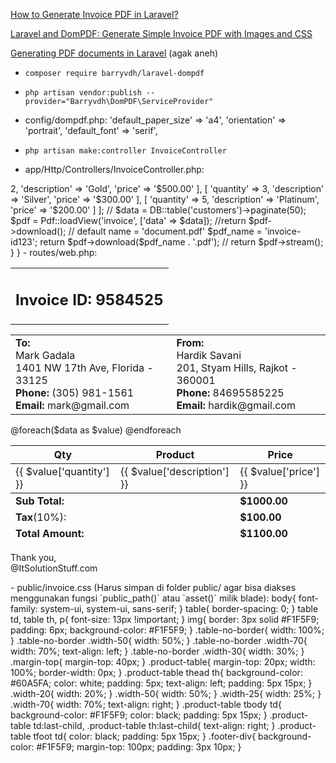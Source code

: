 [How to Generate Invoice PDF in Laravel?](https://www.itsolutionstuff.com/post/how-to-generate-invoice-pdf-in-laravelexample.html)

[Laravel and DomPDF: Generate Simple Invoice PDF with Images and CSS](https://laraveldaily.com/post/laravel-dompdf-generate-simple-invoice-pdf-with-images-css)

[Generating PDF documents in Laravel](https://dev.to/alphaolomi/generating-pdf-documents-in-laravel-n07) (agak aneh)

- `composer require barryvdh/laravel-dompdf`
- `php artisan vendor:publish --provider="Barryvdh\DomPDF\ServiceProvider"`





- config/dompdf.php:
'default_paper_size' => 'a4',
'orientation' => 'portrait',
'default_font' => 'serif',





- `php artisan make:controller InvoiceController`
- app/Http/Controllers/InvoiceController.php:
<?php

namespace App\Http\Controllers;
  
use Illuminate\Http\Request;
use Barryvdh\DomPDF\Facade\Pdf;

  
class InvoiceController extends Controller
{
    /**
     * Write code on Method
     *
     * @return response()
     */
    public function index(Request $request)
    {
        $data = [
            [
                'quantity' => 2,
                'description' => 'Gold',
                'price' => '$500.00'
            ],
            [
                'quantity' => 3,
                'description' => 'Silver',
                'price' => '$300.00'
            ],
            [
                'quantity' => 5,
                'description' => 'Platinum',
                'price' => '$200.00'
            ]
        ];

        // $data = DB::table('customers')->paginate(50);

        $pdf = Pdf::loadView('invoice', ['data' => $data]);
        
        //return $pdf->download(); // default name = 'document.pdf'
        
        $pdf_name = 'invoice-id123';
        return $pdf->download($pdf_name . '.pdf');

        // return $pdf->stream();
    }
}





- routes/web.php:
<?php

use Illuminate\Support\Facades\Route;
use App\Http\Controllers\InvoiceController;

Route::get('/', function () {
    return view('welcome');
});

Route::get('invoice-pdf', [InvoiceController::class, 'index']);





- resources/views/invoice.blade.php:
<!DOCTYPE html>
<html>
<head>
	<meta charset="utf-8">
	<meta name="viewport" content="width=device-width, initial-scale=1">
	<title></title>
	<link rel="stylesheet" href="{{ public_path('invoice.css') }}" type="text/css"> 
</head>
<body>
  
<table class="table-no-border">
    <tr>
        <td class="width-30">
            <h2>Invoice ID: 9584525</h2>
        </td>
    </tr>
</table>
  
<div class="margin-top">
    <table class="table-no-border">
        <tr>
            <td class="width-50">
                <div><strong>To:</strong></div>
                <div>Mark Gadala</div>
                <div>1401 NW 17th Ave, Florida - 33125</div>
                <div><strong>Phone:</strong> (305) 981-1561</div>
                <div><strong>Email:</strong> mark@gmail.com</div>
            </td>
            <td class="width-50">
                <div><strong>From:</strong></div>
                <div>Hardik Savani</div>
                <div>201, Styam Hills, Rajkot - 360001</div>
                <div><strong>Phone:</strong> 84695585225</div>
                <div><strong>Email:</strong> hardik@gmail.com</div>
            </td>
        </tr>
    </table>
</div>
  
<div>
    <table class="product-table">
        <thead>
            <tr>
                <th class="width-25">
                    <strong>Qty</strong>
                </th>
                <th class="width-50">
                    <strong>Product</strong>
                </th>
                <th class="width-25">
                    <strong>Price</strong>
                </th>
            </tr>
        </thead>
        <tbody>
            @foreach($data as $value)
            <tr>
                <td class="width-25">
                    {{ $value['quantity'] }}
                </td>
                <td class="width-50">
                    {{ $value['description'] }}
                </td>
                <td class="width-25">
                    {{ $value['price'] }}
                </td>
            </tr>
            @endforeach
        </tbody>
        <tfoot>
            <tr>
                <td class="width-70" colspan="2">
                    <strong>Sub Total:</strong>
                </td>
                <td class="width-25">
                    <strong>$1000.00</strong>
                </td>
            </tr>
            <tr>
                <td class="width-70" colspan="2">
                    <strong>Tax</strong>(10%):
                </td>
                <td class="width-25">
                    <strong>$100.00</strong>
                </td>
            </tr>
            <tr>
                <td class="width-70" colspan="2">
                    <strong>Total Amount:</strong>
                </td>
                <td class="width-25">
                    <strong>$1100.00</strong>
                </td>
            </tr>
        </tfoot>
    </table>
</div>

<div class="footer-div">
    <p>Thank you, <br/>@ItSolutionStuff.com</p>
</div>
</body>
</html>





- public/invoice.css (Harus simpan di folder public/ agar bisa diakses menggunakan fungsi `public_path()` atau `asset()` milik blade):

body{
    font-family: system-ui, system-ui, sans-serif;
}
table{
    border-spacing: 0;
}
table td, table th, p{
    font-size: 13px !important;
}
img{
    border: 3px solid #F1F5F9;
    padding: 6px;
    background-color: #F1F5F9;
}
.table-no-border{
    width: 100%;
}
.table-no-border .width-50{
    width: 50%;
}
.table-no-border .width-70{
    width: 70%;
    text-align: left;
}
.table-no-border .width-30{
    width: 30%;
}
.margin-top{
    margin-top: 40px;
}
.product-table{
    margin-top: 20px;
    width: 100%;
    border-width: 0px;
}
.product-table thead th{
    background-color: #60A5FA;
    color: white;
    padding: 5px;
    text-align: left;
    padding: 5px 15px;
}
.width-20{
    width: 20%;
}
.width-50{
    width: 50%;
}
.width-25{
    width: 25%;
}
.width-70{
    width: 70%;
    text-align: right;
}
.product-table tbody td{
    background-color: #F1F5F9;
    color: black;
    padding: 5px 15px;
}
.product-table td:last-child, .product-table th:last-child{
    text-align: right;
}
.product-table tfoot td{
    color: black;
    padding: 5px 15px;
}
.footer-div{
    background-color: #F1F5F9;
    margin-top: 100px;
    padding: 3px 10px;
}